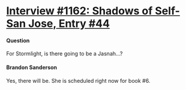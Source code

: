 # [Interview #1162: Shadows of Self-San Jose, Entry #44](https://www.theoryland.com/intvmain.php?i=1162#44)

#### Question

For Stormlight, is there going to be a Jasnah…?

#### Brandon Sanderson

Yes, there will be. She is scheduled right now for book #6.

